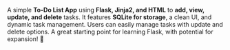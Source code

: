 A simple **To-Do List App** using **Flask, Jinja2, and HTML** to **add, view, update, and delete** tasks. It features **SQLite for storage**, a clean UI, and dynamic task management. Users can easily manage tasks with update and delete options. A great starting point for learning Flask, with potential for expansion! 🚀
